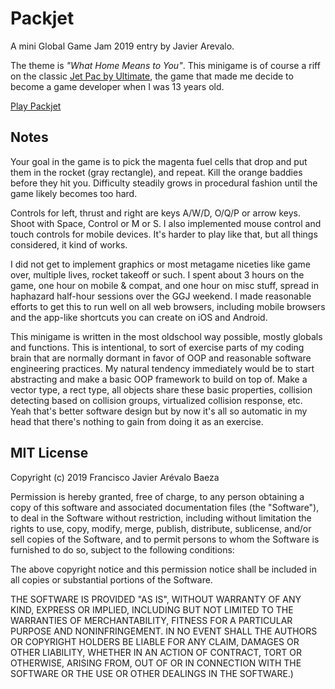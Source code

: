 # Packjet

A mini Global Game Jam 2019 entry by Javier Arevalo.

The theme is *"What Home Means to You"*. This minigame is of course a riff on
the classic [Jet Pac by Ultimate](https://en.wikipedia.org/wiki/Jetpac), the
game that made me decide to become a game developer when I was 13 years old.

[Play Packjet](http://iguanademos.com/Jare/games/packjet/)

## Notes

Your goal in the game is to pick the magenta fuel cells that drop and put them
in the rocket (gray rectangle), and repeat. Kill the orange baddies before they
hit you. Difficulty steadily grows in procedural fashion until the game likely
becomes too hard.

Controls for left, thrust and right are keys A/W/D, O/Q/P or arrow keys.
Shoot with Space, Control or M or S. I also implemented mouse control
and touch controls for mobile devices. It's harder to play like that, but
all things considered, it kind of works.

I did not get to implement graphics or most metagame niceties like game over,
multiple lives, rocket takeoff or such. I spent about 3 hours on the game,
one hour on mobile & compat, and one hour on misc stuff, spread in haphazard
half-hour sessions over the GGJ weekend. I made reasonable efforts to get this
to run well on all web browsers, including mobile browsers and the app-like
shortcuts you can create on iOS and Android.

This minigame is written in the most oldschool way possible, mostly globals and
functions. This is intentional, to sort of exercise parts of my coding brain that
are normally dormant in favor of OOP and reasonable software engineering practices.
My natural tendency immediately would be to start abstracting and make a basic OOP
framework to build on top of. Make a vector type, a rect type, all objects share
these basic properties, collision detecting based on collision groups, virtualized
collision response, etc. Yeah that's better software design but by now it's all so
automatic in my head that there's nothing to gain from doing it as an exercise.

## MIT License

Copyright (c) 2019 Francisco Javier Arévalo Baeza

Permission is hereby granted, free of charge, to any person obtaining a copy
of this software and associated documentation files (the "Software"), to deal
in the Software without restriction, including without limitation the rights
to use, copy, modify, merge, publish, distribute, sublicense, and/or sell
copies of the Software, and to permit persons to whom the Software is
furnished to do so, subject to the following conditions:

The above copyright notice and this permission notice shall be included in all
copies or substantial portions of the Software.

THE SOFTWARE IS PROVIDED "AS IS", WITHOUT WARRANTY OF ANY KIND, EXPRESS OR
IMPLIED, INCLUDING BUT NOT LIMITED TO THE WARRANTIES OF MERCHANTABILITY,
FITNESS FOR A PARTICULAR PURPOSE AND NONINFRINGEMENT. IN NO EVENT SHALL THE
AUTHORS OR COPYRIGHT HOLDERS BE LIABLE FOR ANY CLAIM, DAMAGES OR OTHER
LIABILITY, WHETHER IN AN ACTION OF CONTRACT, TORT OR OTHERWISE, ARISING FROM,
OUT OF OR IN CONNECTION WITH THE SOFTWARE OR THE USE OR OTHER DEALINGS IN THE
SOFTWARE.)